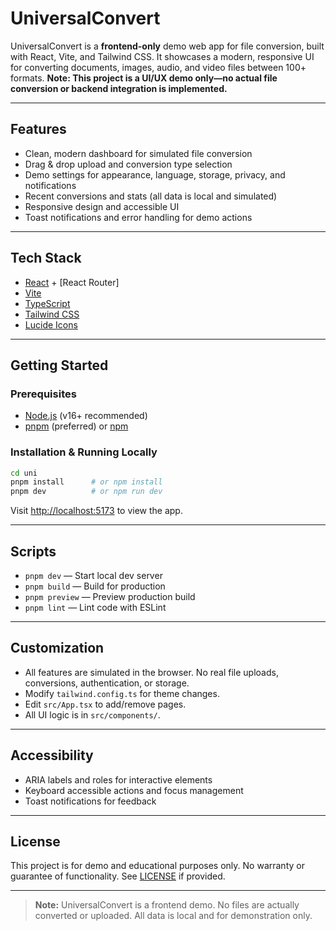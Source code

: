 # UniversalConvert

UniversalConvert is a **frontend-only** demo web app for file conversion, built with React, Vite, and Tailwind CSS. It showcases a modern, responsive UI for converting documents, images, audio, and video files between 100+ formats. **Note: This project is a UI/UX demo only—no actual file conversion or backend integration is implemented.**

---

## Features
- Clean, modern dashboard for simulated file conversion
- Drag & drop upload and conversion type selection
- Demo settings for appearance, language, storage, privacy, and notifications
- Recent conversions and stats (all data is local and simulated)
- Responsive design and accessible UI
- Toast notifications and error handling for demo actions

---

## Tech Stack
- [React](https://react.dev/) + [React Router]
- [Vite](https://vitejs.dev/)
- [TypeScript](https://www.typescriptlang.org/)
- [Tailwind CSS](https://tailwindcss.com/)
- [Lucide Icons](https://lucide.dev/)

---

## Getting Started

### Prerequisites
- [Node.js](https://nodejs.org/) (v16+ recommended)
- [pnpm](https://pnpm.io/) (preferred) or [npm](https://www.npmjs.com/)

### Installation & Running Locally
```sh
cd uni
pnpm install      # or npm install
pnpm dev          # or npm run dev
```
Visit [http://localhost:5173](http://localhost:5173) to view the app.

---

## Scripts
- `pnpm dev` — Start local dev server
- `pnpm build` — Build for production
- `pnpm preview` — Preview production build
- `pnpm lint` — Lint code with ESLint

---

## Customization
- All features are simulated in the browser. No real file uploads, conversions, authentication, or storage.
- Modify `tailwind.config.ts` for theme changes.
- Edit `src/App.tsx` to add/remove pages.
- All UI logic is in `src/components/`.

---

## Accessibility
- ARIA labels and roles for interactive elements
- Keyboard accessible actions and focus management
- Toast notifications for feedback

---

## License
This project is for demo and educational purposes only. No warranty or guarantee of functionality. See [LICENSE](LICENSE) if provided.

---

> **Note:** UniversalConvert is a frontend demo. No files are actually converted or uploaded. All data is local and for demonstration only.